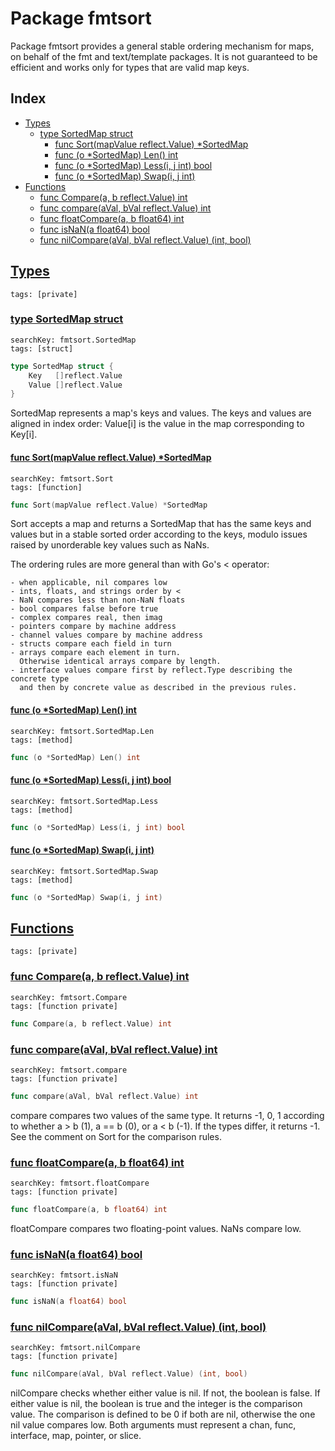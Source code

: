 # Package fmtsort

Package fmtsort provides a general stable ordering mechanism for maps, on behalf of the fmt and text/template packages. It is not guaranteed to be efficient and works only for types that are valid map keys. 

## Index

* [Types](#type)
    * [type SortedMap struct](#SortedMap)
        * [func Sort(mapValue reflect.Value) *SortedMap](#Sort)
        * [func (o *SortedMap) Len() int](#SortedMap.Len)
        * [func (o *SortedMap) Less(i, j int) bool](#SortedMap.Less)
        * [func (o *SortedMap) Swap(i, j int)](#SortedMap.Swap)
* [Functions](#func)
    * [func Compare(a, b reflect.Value) int](#Compare)
    * [func compare(aVal, bVal reflect.Value) int](#compare)
    * [func floatCompare(a, b float64) int](#floatCompare)
    * [func isNaN(a float64) bool](#isNaN)
    * [func nilCompare(aVal, bVal reflect.Value) (int, bool)](#nilCompare)


## <a id="type" href="#type">Types</a>

```
tags: [private]
```

### <a id="SortedMap" href="#SortedMap">type SortedMap struct</a>

```
searchKey: fmtsort.SortedMap
tags: [struct]
```

```Go
type SortedMap struct {
	Key   []reflect.Value
	Value []reflect.Value
}
```

SortedMap represents a map's keys and values. The keys and values are aligned in index order: Value[i] is the value in the map corresponding to Key[i]. 

#### <a id="Sort" href="#Sort">func Sort(mapValue reflect.Value) *SortedMap</a>

```
searchKey: fmtsort.Sort
tags: [function]
```

```Go
func Sort(mapValue reflect.Value) *SortedMap
```

Sort accepts a map and returns a SortedMap that has the same keys and values but in a stable sorted order according to the keys, modulo issues raised by unorderable key values such as NaNs. 

The ordering rules are more general than with Go's < operator: 

```
- when applicable, nil compares low
- ints, floats, and strings order by <
- NaN compares less than non-NaN floats
- bool compares false before true
- complex compares real, then imag
- pointers compare by machine address
- channel values compare by machine address
- structs compare each field in turn
- arrays compare each element in turn.
  Otherwise identical arrays compare by length.
- interface values compare first by reflect.Type describing the concrete type
  and then by concrete value as described in the previous rules.

```
#### <a id="SortedMap.Len" href="#SortedMap.Len">func (o *SortedMap) Len() int</a>

```
searchKey: fmtsort.SortedMap.Len
tags: [method]
```

```Go
func (o *SortedMap) Len() int
```

#### <a id="SortedMap.Less" href="#SortedMap.Less">func (o *SortedMap) Less(i, j int) bool</a>

```
searchKey: fmtsort.SortedMap.Less
tags: [method]
```

```Go
func (o *SortedMap) Less(i, j int) bool
```

#### <a id="SortedMap.Swap" href="#SortedMap.Swap">func (o *SortedMap) Swap(i, j int)</a>

```
searchKey: fmtsort.SortedMap.Swap
tags: [method]
```

```Go
func (o *SortedMap) Swap(i, j int)
```

## <a id="func" href="#func">Functions</a>

```
tags: [private]
```

### <a id="Compare" href="#Compare">func Compare(a, b reflect.Value) int</a>

```
searchKey: fmtsort.Compare
tags: [function private]
```

```Go
func Compare(a, b reflect.Value) int
```

### <a id="compare" href="#compare">func compare(aVal, bVal reflect.Value) int</a>

```
searchKey: fmtsort.compare
tags: [function private]
```

```Go
func compare(aVal, bVal reflect.Value) int
```

compare compares two values of the same type. It returns -1, 0, 1 according to whether a > b (1), a == b (0), or a < b (-1). If the types differ, it returns -1. See the comment on Sort for the comparison rules. 

### <a id="floatCompare" href="#floatCompare">func floatCompare(a, b float64) int</a>

```
searchKey: fmtsort.floatCompare
tags: [function private]
```

```Go
func floatCompare(a, b float64) int
```

floatCompare compares two floating-point values. NaNs compare low. 

### <a id="isNaN" href="#isNaN">func isNaN(a float64) bool</a>

```
searchKey: fmtsort.isNaN
tags: [function private]
```

```Go
func isNaN(a float64) bool
```

### <a id="nilCompare" href="#nilCompare">func nilCompare(aVal, bVal reflect.Value) (int, bool)</a>

```
searchKey: fmtsort.nilCompare
tags: [function private]
```

```Go
func nilCompare(aVal, bVal reflect.Value) (int, bool)
```

nilCompare checks whether either value is nil. If not, the boolean is false. If either value is nil, the boolean is true and the integer is the comparison value. The comparison is defined to be 0 if both are nil, otherwise the one nil value compares low. Both arguments must represent a chan, func, interface, map, pointer, or slice. 

